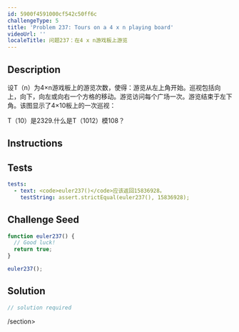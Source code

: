 ```yaml
---
id: 5900f4591000cf542c50ff6c
challengeType: 5
title: 'Problem 237: Tours on a 4 x n playing board'
videoUrl: ''
localeTitle: 问题237：在4 x n游戏板上游览
---
```


## Description
<section id="description">设T（n）为4×n游戏板上的游览次数，使得：游览从左上角开始。巡视包括向上，向下，向左或向右一个方格的移动。游览访问每个广场一次。游览结束于左下角。该图显示了4×10板上的一次巡视： <p> T（10）是2329.什么是T（1012）模108？ </p></section>

## Instructions
<section id="instructions">
</section>

## Tests
<section id='tests'>

```yml
tests:
  - text: <code>euler237()</code>应该返回15836928。
    testString: assert.strictEqual(euler237(), 15836928);

```

</section>

## Challenge Seed
<section id='challengeSeed'>

<div id='js-seed'>

```js
function euler237() {
  // Good luck!
  return true;
}

euler237();

```

</div>



</section>

## Solution
<section id='solution'>

```js
// solution required
```

/section>
